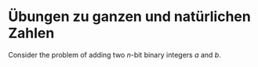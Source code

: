 # Übungen zu ganzen und natürlichen Zahlen

Consider the problem of adding two $n$-bit binary integers $a$ and $b$.